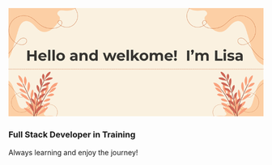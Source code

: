 ![Welcome Banner](https://github.com/Lisa-fdev/Lisa-fdev/blob/main/assets/banner.png?raw=true)
### Full Stack Developer in Training
Always learning and enjoy the journey!
